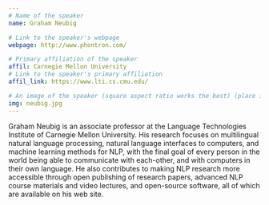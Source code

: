```yaml
---
# Name of the speaker
name: Graham Neubig

# Link to the speaker's webpage
webpage: http://www.phontron.com/

# Primary affiliation of the speaker
affil: Carnegie Mellon University
# Link to the speaker's primary affiliation
affil_link: https://www.lti.cs.cmu.edu/

# An image of the speaker (square aspect ratio works the best) (place in the `assets/img/speakers` directory)
img: neubig.jpg
---
```


<!-- Whatever you write below will show up as the speaker's bio -->

Graham Neubig is an associate professor at the Language Technologies Institute of Carnegie Mellon University. His research focuses on multilingual natural language processing, natural language interfaces to computers, and machine learning methods for NLP, with the final goal of every person in the world being able to communicate with each-other, and with computers in their own language. He also contributes to making NLP research more accessible through open publishing of research papers, advanced NLP course materials and video lectures, and open-source software, all of which are available on his web site.